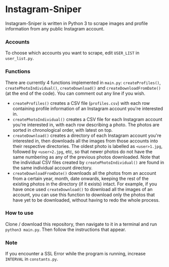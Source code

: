 # Instagram-Sniper

Instagram-Sniper is written in Python 3 to scrape images and profile information from any public Instagram account.

### Accounts

To choose which accounts you want to scrape, edit `USER_LIST` in `user_list.py`.

### Functions

There are currently 4 functions implemented in `main.py`: `createProfiles()`, `createPhotoIndividual()`, `createDownload()` and `createDownloadFromDate()` (at the end of the code). You can comment out any line if you wish.

- `createProfiles()` creates a CSV file (`profiles.csv`) with each row containing profile information of an Instagram account you're interested in.
- `createPhotoIndividual()` creates a CSV file for each Instagram account you're interested in, with each row describing a photo. The photos are sorted in chronological order, with latest on top.
- `createDownload()` creates a directory of each Instagram account you're interested in, then downloads all the images from those accounts into their respective directories. The oldest photo is labelled as `<user>1.jpg`, followed by `<user>2.jpg`, etc, so that newer photos do not have the same numbering as any of the previous photos downloaded. Note that the individual CSV files created by `createPhotoIndividual()` are found in the same individual account directory.
- `createDownloadFromDate()` downloads all the photos from an account from a certain year, month, date onwards, keeping the rest of the existing photos in the directory (if it exists) intact. For example, if you have once used `createDownload()` to download all the images of an account, you can use this function to download only the photos that have yet to be downloaded, without having to redo the whole process.

### How to use

Clone / download this repository, then navigate to it in a terminal and run `python3 main.py`. Then follow the instructions that appear.

### Note

If you encounter a SSL Error while the program is running, increase `INTERVAL` in `constants.py`.
